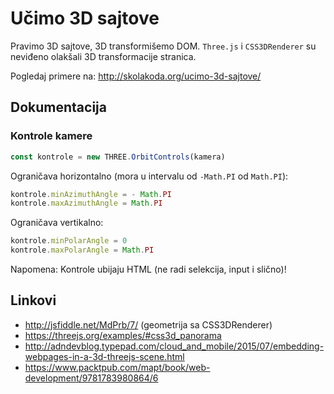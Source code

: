 # Učimo 3D sajtove

Pravimo 3D sajtove, 3D transformišemo DOM. `Three.js` i `CSS3DRenderer` su neviđeno olakšali 3D transformacije stranica.

Pogledaj primere na:
http://skolakoda.org/ucimo-3d-sajtove/

## Dokumentacija

### Kontrole kamere

```js
const kontrole = new THREE.OrbitControls(kamera)
```

Ograničava horizontalno (mora u intervalu od `-Math.PI` od `Math.PI`):

```js
kontrole.minAzimuthAngle = - Math.PI
kontrole.maxAzimuthAngle = Math.PI
```

Ograničava vertikalno:

```js
kontrole.minPolarAngle = 0
kontrole.maxPolarAngle = Math.PI
```

Napomena: Kontrole ubijaju HTML (ne radi selekcija, input i slično)!

## Linkovi

* http://jsfiddle.net/MdPrb/7/ (geometrija sa CSS3DRenderer)
* https://threejs.org/examples/#css3d_panorama
* http://adndevblog.typepad.com/cloud_and_mobile/2015/07/embedding-webpages-in-a-3d-threejs-scene.html
* https://www.packtpub.com/mapt/book/web-development/9781783980864/6
